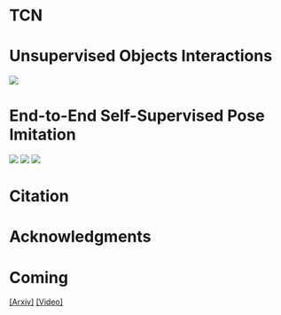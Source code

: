 # TCN

# Unsupervised Objects Interactions

<img src='pouring_0_9.gif'>

# End-to-End Self-Supervised Pose Imitation

<img src='pose_atomic.mov.gif'>
<img src='pose_failures.mov.gif'>
<img src='pose_jeff_long.mov.gif'>

# Citation

# Acknowledgments

# Coming
[[Arxiv]](https://arxiv.org) [[Video]](http://youtube.com)
